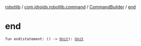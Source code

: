 [robotlib](../../index.md) / [com.jdroids.robotlib.command](../index.md) / [CommandBuilder](index.md) / [end](./end.md)

# end

`fun end(statement: () -> `[`Unit`](https://kotlinlang.org/api/latest/jvm/stdlib/kotlin/-unit/index.html)`): `[`Unit`](https://kotlinlang.org/api/latest/jvm/stdlib/kotlin/-unit/index.html)